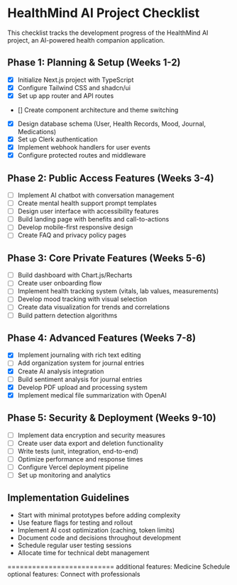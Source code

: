 # HealthMind AI Project Checklist

This checklist tracks the development progress of the HealthMind AI project, an AI-powered health companion application.

## Phase 1: Planning & Setup (Weeks 1-2)

- [x] Initialize Next.js project with TypeScript
- [x] Configure Tailwind CSS and shadcn/ui
- [x] Set up app router and API routes
- [] Create component architecture and theme switching
- [x] Design database schema (User, Health Records, Mood, Journal, Medications)
- [x] Set up Clerk authentication
- [x] Implement webhook handlers for user events
- [x] Configure protected routes and middleware

## Phase 2: Public Access Features (Weeks 3-4)

- [ ] Implement AI chatbot with conversation management
- [ ] Create mental health support prompt templates
- [ ] Design user interface with accessibility features
- [ ] Build landing page with benefits and call-to-actions
- [ ] Develop mobile-first responsive design
- [ ] Create FAQ and privacy policy pages

## Phase 3: Core Private Features (Weeks 5-6)

- [ ] Build dashboard with Chart.js/Recharts
- [ ] Create user onboarding flow
- [ ] Implement health tracking system (vitals, lab values, measurements)
- [ ] Develop mood tracking with visual selection
- [ ] Create data visualization for trends and correlations
- [ ] Build pattern detection algorithms

## Phase 4: Advanced Features (Weeks 7-8)

- [x] Implement journaling with rich text editing
- [ ] Add organization system for journal entries
- [x] Create AI analysis integration
- [ ] Build sentiment analysis for journal entries
- [x] Develop PDF upload and processing system
- [x] Implement medical file summarization with OpenAI

## Phase 5: Security & Deployment (Weeks 9-10)

- [ ] Implement data encryption and security measures
- [ ] Create user data export and deletion functionality
- [ ] Write tests (unit, integration, end-to-end)
- [ ] Optimize performance and response times
- [ ] Configure Vercel deployment pipeline
- [ ] Set up monitoring and analytics

## Implementation Guidelines

- Start with minimal prototypes before adding complexity
- Use feature flags for testing and rollout
- Implement AI cost optimization (caching, token limits)
- Document code and decisions throughout development
- Schedule regular user testing sessions
- Allocate time for technical debt management

==========================
additional features: Medicine Schedule
optional features: Connect with professionals
